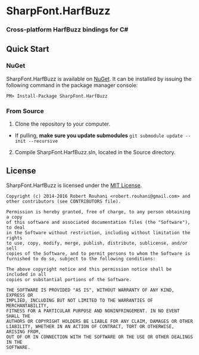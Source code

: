 # SharpFont.HarfBuzz
### Cross-platform HarfBuzz bindings for C&#35;

## Quick Start

### NuGet
SharpFont.HarfBuzz is available on [NuGet][1]. It can be installed by issuing
the following command in the package manager console:

```
PM> Install-Package SharpFont.HarfBuzz
```

### From Source
1. Clone the repository to your computer.
  - If pulling, **make sure you update submodules** `git submodule update --init --recursive`
2. Compile SharpFont.HarfBuzz.sln, located in the Source directory.

## License

SharpFont.HarfBuzz is licensed under the [MIT License][2].

```
Copyright (c) 2014-2016 Robert Rouhani <robert.rouhani@gmail.com> and other contributors (see CONTRIBUTORS file).

Permission is hereby granted, free of charge, to any person obtaining a copy
of this software and associated documentation files (the "Software"), to deal
in the Software without restriction, including without limitation the rights
to use, copy, modify, merge, publish, distribute, sublicense, and/or sell
copies of the Software, and to permit persons to whom the Software is
furnished to do so, subject to the following conditions:

The above copyright notice and this permission notice shall be included in all
copies or substantial portions of the Software.

THE SOFTWARE IS PROVIDED "AS IS", WITHOUT WARRANTY OF ANY KIND, EXPRESS OR
IMPLIED, INCLUDING BUT NOT LIMITED TO THE WARRANTIES OF MERCHANTABILITY,
FITNESS FOR A PARTICULAR PURPOSE AND NONINFRINGEMENT. IN NO EVENT SHALL THE
AUTHORS OR COPYRIGHT HOLDERS BE LIABLE FOR ANY CLAIM, DAMAGES OR OTHER
LIABILITY, WHETHER IN AN ACTION OF CONTRACT, TORT OR OTHERWISE, ARISING FROM,
OUT OF OR IN CONNECTION WITH THE SOFTWARE OR THE USE OR OTHER DEALINGS IN THE
SOFTWARE.
```

[1]: https://nuget.org/packages/SharpFont.HarfBuzz/
[2]: https://github.com/Robmaister/SharpFont.HarfBuzz/blob/master/LICENSE
